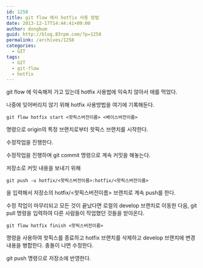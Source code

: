 ```yaml
---
id: 1258
title: git flow 에서 hotfix 사용 방법
date: 2013-12-17T14:44:41+09:00
author: dongbum
guid: http://blog.83rpm.com/?p=1258
permalink: /archives/1258
categories:
  - GIT
tags:
  - GIT
  - git-flow
  - hotfix
---
```

git flow 에 익숙해져 가고 있는데 hotfix 사용법에 익숙치 않아서 애를 먹었다.

나중에 잊어버리지 않기 위해 hotfix 사용방법을 여기에 기록해둔다.

```
git flow hotfix start <핫픽스버전이름> <베이스버전이름>
```

명령으로 origin의 특정 브랜치로부터 핫픽스 브랜치를 시작한다.

수정작업을 진행한다.

수정작업을 진행하며 git commit 명령으로 계속 커밋을 해놓는다.

저장소로 커밋 내용을 보내기 위해

```
git push -u hotfix/<핫픽스버전이름>:hotfix/<핫픽스버전이름>
```

을 입력해서 저장소의 hotfix/<핫픽스버전이름> 브랜치로 계속 push를 한다.

수정 작업이 마무리되고 모든 것이 끝났다면 로컬의 develop 브랜치로 이동한 다음, git pull 명령을 입력하여 다른 사람들이 작업했던 것들을 받아온다.

```
git flow hotfix finish <핫픽스버전이름>
```

명령을 사용하여 핫픽스를 종료하고 hotfix 브랜치를 삭제하고 develop 브랜치에 변경 내용을 병합한다. 충돌이 나면 수정한다.

git push 명령으로 저장소에 반영한다.
